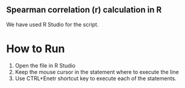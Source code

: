 ## Spearman correlation (r) calculation in R

We have used R Studio for the script.

# How to Run
1. Open the file in R Studio 
2. Keep the mouse cursor in the statement where to execute the line
3. Use CTRL+Enetr shortcut key to execute each of the statements.

